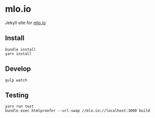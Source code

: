# mlo.io

Jekyll site for [mlo.io](http://mlo.io)

## Install

    bundle install
    yarn install

## Develop

    gulp watch

## Testing

    yarn run test
    bundle exec htmlproofer --url-swap //mlo.io://localhost:3000 build
